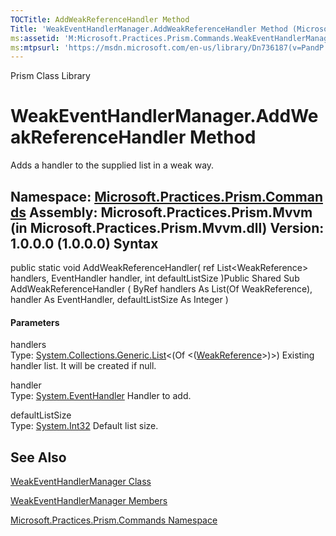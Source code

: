 ```yaml
---
TOCTitle: AddWeakReferenceHandler Method
Title: 'WeakEventHandlerManager.AddWeakReferenceHandler Method (Microsoft.Practices.Prism.Commands)'
ms:assetid: 'M:Microsoft.Practices.Prism.Commands.WeakEventHandlerManager.AddWeakReferenceHandler(System.Collections.Generic.List{System.WeakReference}@,System.EventHandler,System.Int32)'
ms:mtpsurl: 'https://msdn.microsoft.com/en-us/library/Dn736187(v=PandP.50)'
---
```


Prism Class Library

WeakEventHandlerManager.AddWeakReferenceHandler Method
==========================================================

Adds a handler to the supplied list in a weak way.

**Namespace:** [Microsoft.Practices.Prism.Commands](https://msdn.microsoft.com/n:microsoft.practices.prism.commands)
**Assembly:** Microsoft.Practices.Prism.Mvvm (in Microsoft.Practices.Prism.Mvvm.dll) Version: 1.0.0.0 (1.0.0.0)
Syntax
------

<span id="syntaxToggle"></span>public static void AddWeakReferenceHandler( ref List&lt;WeakReference&gt; handlers, EventHandler handler, int defaultListSize )Public Shared Sub AddWeakReferenceHandler ( ByRef handlers As List(Of WeakReference), handler As EventHandler, defaultListSize As Integer )
#### Parameters

handlers  
Type: [System.Collections.Generic.List](http://msdn2.microsoft.com/en-us/library/6sh2ey19)&lt;(Of &lt;([WeakReference](http://msdn2.microsoft.com/en-us/library/hbh8w2zd)&gt;)&gt;)
Existing handler list. It will be created if null.

handler  
Type: [System.EventHandler](http://msdn2.microsoft.com/en-us/library/xhb70ccc)
Handler to add.

defaultListSize  
Type: [System.Int32](http://msdn2.microsoft.com/en-us/library/td2s409d)
Default list size.

See Also
--------

<span id="seeAlsoToggle"></span>
[WeakEventHandlerManager Class](https://msdn.microsoft.com/t:microsoft.practices.prism.commands.weakeventhandlermanager)

[WeakEventHandlerManager Members](https://msdn.microsoft.com/allmembers.t:microsoft.practices.prism.commands.weakeventhandlermanager)

[Microsoft.Practices.Prism.Commands Namespace](https://msdn.microsoft.com/n:microsoft.practices.prism.commands)
